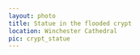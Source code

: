 ```yaml
---
layout: photo
title: Statue in the flooded crypt
location: Winchester Cathedral
pic: crypt_statue
---
```

